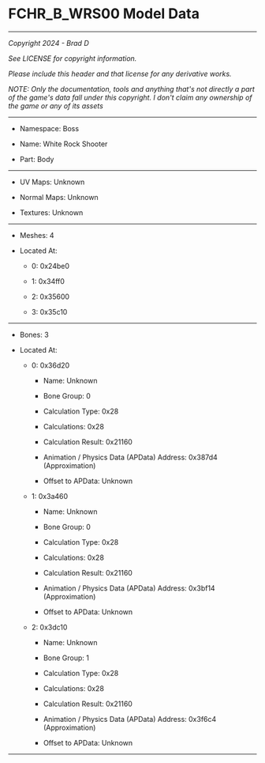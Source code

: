 # FCHR_B_WRS00 Model Data

---

*Copyright 2024 - Brad D*

*See LICENSE for copyright information.*

*Please include this header and that license for any derivative works.*

*NOTE: Only the documentation, tools and anything that's not directly a part of the game's data fall under this copyright. I don't claim any ownership of the game or any of its assets*

---

* Namespace: Boss

* Name:  White Rock Shooter

* Part: Body

---

* UV Maps: Unknown

* Normal Maps: Unknown

* Textures: Unknown

---

* Meshes: 4

* Located At:

  * 0: 0x24be0

  * 1: 0x34ff0

  * 2: 0x35600

  * 3: 0x35c10

---

* Bones: 3

* Located At:

  * 0: 0x36d20

    * Name: Unknown

    * Bone Group: 0

    * Calculation Type: 0x28

    * Calculations: 0x28

    * Calculation Result: 0x21160

    * Animation / Physics Data (APData) Address: 0x387d4 (Approximation)

    * Offset to APData: Unknown

  * 1: 0x3a460

    * Name: Unknown

    * Bone Group: 0

    * Calculation Type: 0x28

    * Calculations: 0x28

    * Calculation Result: 0x21160

    * Animation / Physics Data (APData) Address: 0x3bf14 (Approximation)

    * Offset to APData: Unknown

  * 2: 0x3dc10

    * Name: Unknown

    * Bone Group: 1

    * Calculation Type: 0x28

    * Calculations: 0x28

    * Calculation Result: 0x21160

    * Animation / Physics Data (APData) Address: 0x3f6c4 (Approximation)

    * Offset to APData: Unknown

---

